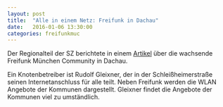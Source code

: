 ```yaml
---
layout: post
title:  "Alle in einem Netz: Freifunk in Dachau"
date:   2016-01-06 13:30:00
categories: freifunkmuc
---
```


Der Regionalteil der SZ berichtete in einem [Artikel][artikel] über die wachsende Freifunk München Community in Dachau.

Ein Knotenbetreiber ist Rudolf Gleixner, der in der Schleißheimerstraße seinen Internetanschluss für alle teilt. Neben Freifunk werden die WLAN Angebote der Kommunen dargestellt. Gleixner findet die Angebote der Kommunen viel zu umständlich.

[artikel]: http://www.sueddeutsche.de/muenchen/dachau/oeffentliches-wlan-alle-in-einem-netz-1.2805385
